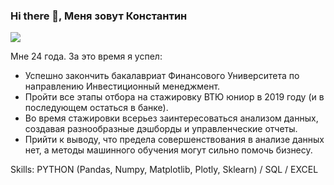 ### Hi there 👋, Меня зовут Константин
![](https://s3.amazonaws.com/export.easil.com/9faf87d6-6251-4987-b822-37dc2736d2df/b1235ec2c0567a85dc.png)

Мне 24 года. За это время я успел:
* Успешно закончить бакалавриат Финансового Университета по направлению Инвестиционный менеджмент.
* Пройти все этапы отбора на стажировку ВТЮ юниор в 2019 году (и в последующем остаться в банке).
* Во время стажировки всерьез заинтересоваться анализом данных, создавая разнообразные дэшборды и управленческие отчеты.
* Прийти к выводу, что предела совершенствования в анализе данных нет, а методы машинного обучения могут сильно помочь бизнесу.


Skills: PYTHON (Pandas, Numpy, Matplotlib, Plotly, Sklearn) / SQL / EXCEL






